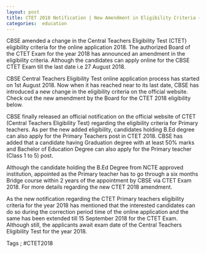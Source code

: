 ```yaml
---
layout: post
title: CTET 2018 Notification | New Amendment in Eligibility Criteria – Today Last Date to Apply
categories:  education
---
```

CBSE amended a change in the Central Teachers Eligibility Test (CTET) eligibility criteria for the online application 2018. The authorized Board of the CTET Exam for the year 2018 has announced an amendment in the eligibility criteria. Although the candidates can apply online for the CBSE CTET Exam till the last date i.e 27 August 2018.

CBSE Central Teachers Eligibility Test online application process has started on 1st August 2018. Now when it has reached near to its last date, CBSE has introduced a new change in the eligibility criteria on the official website. Check out the new amendment by the Board for the CTET 2018 eligibility below.

CBSE finally released an official notification on the official website of CTET (Central Teachers Eligibility Test) regarding the eligibility criteria for Primary teachers. As per the new added eligibility, candidates holding B.Ed degree can also apply for the Primary Teachers post in CTET 2018. CBSE has added that a candidate having Graduation degree with at least 50% marks and Bachelor of Education Degree can also apply for the Primary teacher (Class 1 to 5) post.

Although the candidate holding the B.Ed Degree from NCTE approved institution, appointed as the Primary teacher has to go through a six months Bridge course within 2 years of the appointment by CBSE via CTET Exam 2018. For more details regarding the new CTET 2018 amendment.

As the new notification regarding the CTET Primary teachers eligibility criteria for the year 2018 has mentioned that the interested candidates can do so during the correction period time of the online application and the same has been extended till 15 September 2018 for the CTET Exam. Although still, the applicants await exam date of the Central Teachers Eligibility Test for the year 2018.

Tags ; #CTET2018